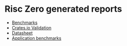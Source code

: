 # Risc Zero generated reports

* [Benchmarks](/dev/bench/index.html)
* [Crates.io Validation](/dev/crate-validation/index.html)
* [Datasheet](/dev/datasheet/index.html)
* [Application benchmarks](/dev/benchmarks/index.html)